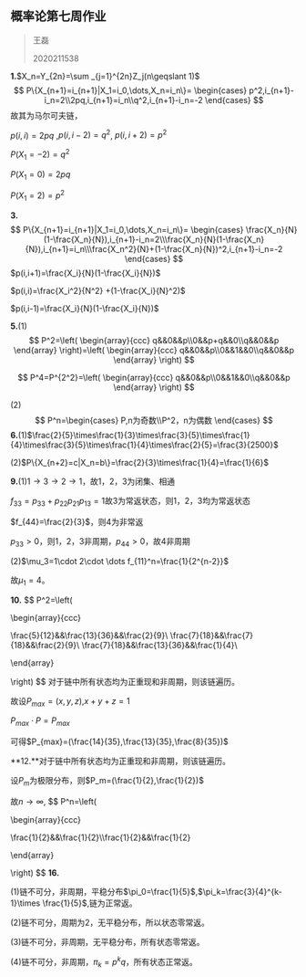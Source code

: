 ## 概率论第七周作业

> 王磊
>
> 2020211538

**1.**$X_n=Y_{2n}=\sum _{j=1}^{2n}Z_j(n\geqslant 1)$
$$
P\{X_{n+1}=i_{n+1}|X_1=i_0,\dots,X_n=i_n\}=
\begin{cases}
p^2,i_{n+1}-i_n=2\\2pq,i_{n+1}=i_n\\q^2,i_{n+1}-i_n=-2
\end{cases}
$$
故其为马尔可夫链，

$p(i,i)=2pq$ ,$p(i,{i-2})=q^2$, $p(i,i+2)=p^2$

$P(X_1=-2)=q^2$

$P(X_1=0)=2pq$

$P(X_1=2)=p^2$

**3.**
$$
P\{X_{n+1}=i_{n+1}|X_1=i_0,\dots,X_n=i_n\}=
\begin{cases}
\frac{X_n}{N}(1-\frac{X_n}{N}),i_{n+1}-i_n=2\\\frac{X_n}{N}(1-\frac{X_n}{N}),i_{n+1}=i_n\\\frac{X_n^2}{N}+(1-\frac{X_n}{N})^2,i_{n+1}-i_n=-2
\end{cases}
$$
$p(i,i+1)=\frac{X_i}{N}(1-\frac{X_i}{N})$

$p(i,i)=\frac{X_i^2}{N^2} +(1-\frac{X_i}{N}^2)$

$p(i,i-1)=\frac{X_i}{N}(1-\frac{X_i}{N})$

**5.**(1)
$$
P^2=\left(
\begin{array}{ccc}
q&&0&&p\\0&&p+q&&0\\q&&0&&p
\end{array}
\right)=\left(
\begin{array}{ccc}
q&&0&&p\\0&&1&&0\\q&&0&&p
\end{array}
\right)
$$

$$
P^4=P^{2^2}=\left(
\begin{array}{ccc}
q&&0&&p\\0&&1&&0\\q&&0&&p
\end{array}
\right)
$$

(2)
$$
P^n=\begin{cases}
P,n为奇数\\P^2，n为偶数
\end{cases}
$$
**6.**(1)$\frac{2}{5}\times\frac{1}{3}\times\frac{3}{5}\times\frac{1}{4}\times\frac{3}{5}\times\frac{1}{4}\times\frac{2}{5}=\frac{3}{2500}$

   (2)$P\{X_{n+2}=c|X_n=b\}=\frac{2}{3}\times\frac{1}{4}=\frac{1}{6}$

**9.**(1)$1\rightarrow3\rightarrow2\rightarrow1$，故1，2，3为闭集、相通

$f_{33}=p_{33}+p_{22}p_{21}p_{13}=1$故3为常返状态，则1，2，3均为常返状态

$f_{44}=\frac{2}{3}$，则4为非常返

$p_{33}>0$，则1，2，3非周期，$p_{44}>0$，故4非周期

(2)$\mu_3=1\cdot 2\cdot \dots f_{11}^n=\frac{1}{2^{n-2}}$

故$\mu_1=4$。

**10.**
$$
P^2=\left(

\begin{array}{ccc}

\frac{5}{12}&&\frac{13}{36}&&\frac{2}{9}\\ \frac{7}{18}&&\frac{7}{18}&&\frac{2}{9}\\ \frac{7}{18}&&\frac{13}{36}&&\frac{1}{4}\\

\end{array}

\right)
$$
对于链中所有状态均为正重现和非周期，则该链遍历。

故设$P_{max}=(x,y,z)$,$x+y+z=1$

$P_{max}\cdot P=P_{max}$

可得$P_{max}=(\frac{14}{35},\frac{13}{35},\frac{8}{35})$

**12.**对于链中所有状态均为正重现和非周期，则该链遍历。

设$P_m$为极限分布，则$P_m=(\frac{1}{2},\frac{1}{2})$

故$n\rightarrow\infty$,
$$
P^n=\left(

\begin{array}{ccc}

\frac{1}{2}&&\frac{1}{2}\\\frac{1}{2}&&\frac{1}{2}

\end{array}

\right)
$$
**16.**

(1)链不可分，非周期，平稳分布$\pi_0=\frac{1}{5}$,$\pi_k=\frac{3}{4}^{k-1}\times \frac{1}{5}$,链为正常返。

(2)链不可分，周期为2，无平稳分布，所以状态零常返。

(3)链不可分，非周期，无平稳分布，所有状态零常返。

(4)链不可分，非周期，$\pi_k=p^k q$，所有状态正常返。



